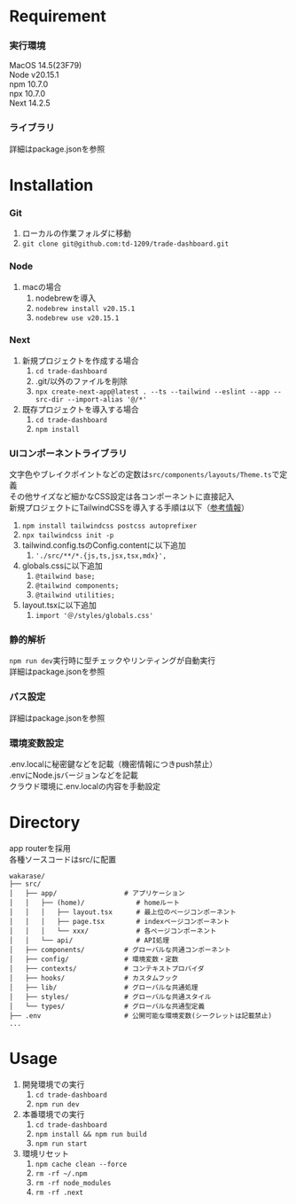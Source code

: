 # Requirement
### 実行環境
MacOS 14.5(23F79)  
Node v20.15.1  
npm 10.7.0  
npx 10.7.0  
Next 14.2.5  
### ライブラリ
詳細はpackage.jsonを参照

# Installation
### Git
1. ローカルの作業フォルダに移動
1. `git clone git@github.com:td-1209/trade-dashboard.git`
### Node
1. macの場合
    1. nodebrewを導入
    1. `nodebrew install v20.15.1`
    1. `nodebrew use v20.15.1`
### Next
1. 新規プロジェクトを作成する場合
    1. `cd trade-dashboard`
    1. .git/以外のファイルを削除
    1. `npx create-next-app@latest . --ts --tailwind --eslint --app --src-dir --import-alias '@/*'`
1. 既存プロジェクトを導入する場合
    1. `cd trade-dashboard`
    1. `npm install`
### UIコンポーネントライブラリ
文字色やブレイクポイントなどの定数は`src/components/layouts/Theme.ts`で定義  
その他サイズなど細かなCSS設定は各コンポーネントに直接記入  
新規プロジェクトにTailwindCSSを導入する手順は以下（[参考情報](https://nextjs.org/docs/app/building-your-application/styling/tailwind-css)）
1. `npm install tailwindcss postcss autoprefixer`
1. `npx tailwindcss init -p`
1. tailwind.config.tsのConfig.contentに以下追加
    1. `'./src/**/*.{js,ts,jsx,tsx,mdx}',　`
1. globals.cssに以下追加
    1. `@tailwind base;`
    1. `@tailwind components;`
    1. `@tailwind utilities;`
1. layout.tsxに以下追加
    1. `import '＠/styles/globals.css'`
### 静的解析
`npm run dev`実行時に型チェックやリンティングが自動実行  
詳細はpackage.jsonを参照
### パス設定
詳細はpackage.jsonを参照
### 環境変数設定
.env.localに秘密鍵などを記載（機密情報につきpush禁止）  
.envにNode.jsバージョンなどを記載  
クラウド環境に.env.localの内容を手動設定

# Directory
app routerを採用  
各種ソースコードはsrc/に配置
```
wakarase/
├── src/
│   ├── app/                 # アプリケーション
│   │   ├── (home)/             # homeルート
│   │   │   ├── layout.tsx      # 最上位のページコンポーネント
│   │   │   ├── page.tsx        # indexページコンポーネント
│   │   │   └── xxx/            # 各ページコンポーネント
│   │   └── api/                # API処理
│   ├── components/          # グローバルな共通コンポーネント
│   ├── config/              # 環境変数・定数
│   ├── contexts/            # コンテキストプロバイダ
│   ├── hooks/               # カスタムフック
│   ├── lib/                 # グローバルな共通処理
│   ├── styles/              # グローバルな共通スタイル
│   └── types/               # グローバルな共通型定義
├── .env                     # 公開可能な環境変数(シークレットは記載禁止)
...
```

# Usage
1. 開発環境での実行
    1. `cd trade-dashboard`
    1. `npm run dev`
1. 本番環境での実行
    1. `cd trade-dashboard`
    1. `npm install && npm run build`
    1. `npm run start`
1. 環境リセット
    1. `npm cache clean --force`
    1. `rm -rf ~/.npm`
    1. `rm -rf node_modules`
    1. `rm -rf .next`

